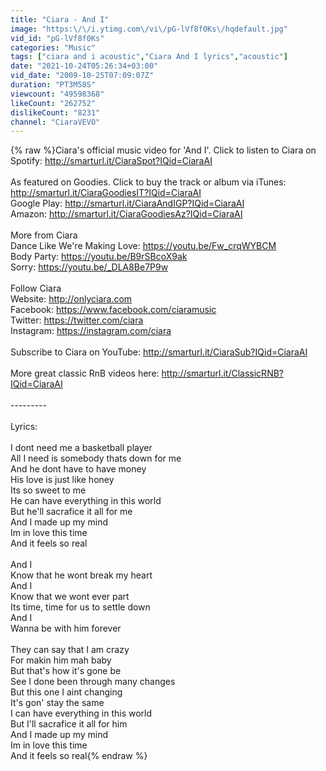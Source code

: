 ```yaml
---
title: "Ciara - And I"
image: "https:\/\/i.ytimg.com\/vi\/pG-lVf8f0Ks\/hqdefault.jpg"
vid_id: "pG-lVf8f0Ks"
categories: "Music"
tags: ["ciara and i acoustic","Ciara And I lyrics","acoustic"]
date: "2021-10-24T05:26:34+03:00"
vid_date: "2009-10-25T07:09:07Z"
duration: "PT3M58S"
viewcount: "49598368"
likeCount: "262752"
dislikeCount: "8231"
channel: "CiaraVEVO"
---
```

{% raw %}Ciara's official music video for 'And I'. Click to listen to Ciara on Spotify: <a rel="nofollow" target="blank" href="http://smarturl.it/CiaraSpot?IQid=CiaraAI">http://smarturl.it/CiaraSpot?IQid=CiaraAI</a><br /><br />As featured on Goodies. Click to buy the track or album via iTunes: <a rel="nofollow" target="blank" href="http://smarturl.it/CiaraGoodiesIT?IQid=CiaraAI">http://smarturl.it/CiaraGoodiesIT?IQid=CiaraAI</a><br />Google Play: <a rel="nofollow" target="blank" href="http://smarturl.it/CiaraAndIGP?IQid=CiaraAI">http://smarturl.it/CiaraAndIGP?IQid=CiaraAI</a><br />Amazon: <a rel="nofollow" target="blank" href="http://smarturl.it/CiaraGoodiesAz?IQid=CiaraAI">http://smarturl.it/CiaraGoodiesAz?IQid=CiaraAI</a><br /><br />More from Ciara<br />Dance Like We're Making Love: <a rel="nofollow" target="blank" href="https://youtu.be/Fw_crqWYBCM">https://youtu.be/Fw_crqWYBCM</a><br />Body Party: <a rel="nofollow" target="blank" href="https://youtu.be/B9rSBcoX9ak">https://youtu.be/B9rSBcoX9ak</a><br />Sorry: <a rel="nofollow" target="blank" href="https://youtu.be/_DLA8Be7P9w">https://youtu.be/_DLA8Be7P9w</a><br /><br />Follow Ciara<br />Website: <a rel="nofollow" target="blank" href="http://onlyciara.com">http://onlyciara.com</a><br />Facebook: <a rel="nofollow" target="blank" href="https://www.facebook.com/ciaramusic">https://www.facebook.com/ciaramusic</a><br />Twitter: <a rel="nofollow" target="blank" href="https://twitter.com/ciara">https://twitter.com/ciara</a><br />Instagram: <a rel="nofollow" target="blank" href="https://instagram.com/ciara">https://instagram.com/ciara</a><br /><br />Subscribe to Ciara on YouTube: <a rel="nofollow" target="blank" href="http://smarturl.it/CiaraSub?IQid=CiaraAI">http://smarturl.it/CiaraSub?IQid=CiaraAI</a><br /><br />More great classic RnB videos here: <a rel="nofollow" target="blank" href="http://smarturl.it/ClassicRNB?IQid=CiaraAI">http://smarturl.it/ClassicRNB?IQid=CiaraAI</a><br /><br />---------<br /><br />Lyrics:<br /><br />I dont need me a basketball player<br />All I need is somebody thats down for me<br />And he dont have to have money<br />His love is just like honey <br />Its so sweet to me<br />He can have everything in this world<br />But he'll sacrafice it all for me<br />And I made up my mind<br />Im in love this time<br />And it feels so real<br /><br />And I<br />Know that he wont break my heart<br />And I<br />Know that we wont ever part<br />Its time, time for us to settle down<br />And I<br />Wanna be with him forever<br /><br />They can say that I am crazy<br />For makin him mah baby<br />But that's how it's gone be<br />See I done been through many changes<br />But this one I aint changing<br />It's gon' stay the same<br />I can have everything in this world <br />But I'll sacrafice it all for him <br />And I made up my mind <br />Im in love this time<br />And it feels so real{% endraw %}
